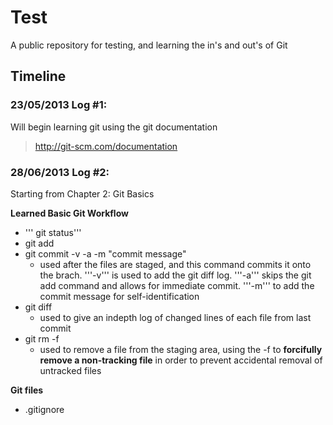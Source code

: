 # Test

A public repository for testing, and learning the in's and out's of Git

## Timeline

### 23/05/2013 Log #1:
Will begin learning git using the git documentation 

> http://git-scm.com/documentation

### 28/06/2013 Log #2:
Starting from Chapter 2: Git Basics

**Learned Basic Git Workflow**

- ''' git status'''
- git add <filename>
- git commit -v -a -m "commit message"
	- used after the files are staged, and this command commits it onto the brach. '''-v''' is used to add the git diff log. '''-a''' skips the git add command and allows for immediate commit. '''-m''' to add the commit message for self-identification 
- git diff
	- used to give an indepth log of changed lines of each file from last commit
- git rm -f
	- used to remove a file from the staging area, using the -f to **forcifully remove a non-tracking file** in order to prevent accidental removal of untracked files

**Git files**

- .gitignore

